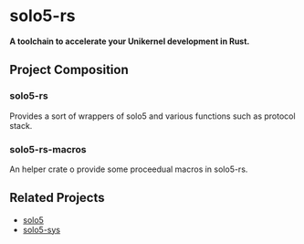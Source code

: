 # solo5-rs

**A toolchain to accelerate your Unikernel development in Rust.**


## Project Composition

### solo5-rs

Provides a sort of wrappers of solo5 and various functions such as protocol stack.

### solo5-rs-macros

An helper crate o provide some proceedual macros in solo5-rs.


## Related Projects

- [solo5](https://github.com/Solo5/solo5)
- [solo5-sys](https://github.com/yuseiito/solo5-sys)
